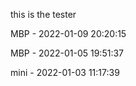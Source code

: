 this is the tester

MBP - 2022-01-09 20:20:15

MBP - 2022-01-05 19:51:37

mini - 2022-01-03 11:17:39